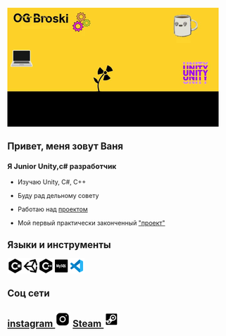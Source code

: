 ![Header](https://github.com/OG-Broski/OG-Broski/blob/main/Assets/giphy.gif)

## Привет, меня зовут Ваня
### Я Junior Unity,c# разработчик

- Изучаю Unity, C#, C++

- Буду рад дельному совету

- Работаю над [проектом](https://github.com/OG-Broski/GeometryDash3D)

- Мой первый практически законченный ["проект"](https://play.google.com/store/apps/details?id=com.Lynx_Team.DrawRun) 

## Языки и инструменты

<img aling="left" alt="C#" width="35px" src="./Assets\icons8-логотип-c-sharp-50.png" /><img aling="left" alt="Unity" width="35px" src="./Assets\icons8-unity-50.png" /><img aling="left" alt="C#" width="35px" src="./Assets\icons8-c++-50.png" /><img aling="left" alt="C#" width="35px" src="./Assets\icons8-mysql-50.png" /><img aling="left" alt="C#" width="35px" src="./Assets\icons8-visual-studio-code-2019-48.png" />

## Соц сети


## [instagram <img aling="left" alt="C#" width="35px" height="35" src="./Assets\icons8-instagram-60.png" >](https://www.instagram.com/og_broskii/?hl=ru)  [Steam <img aling="left" alt="C#" width="35px" height="35" src="./Assets\icons8-steam-60.png"/>](https://steamcommunity.com/profiles/76561198214425101/) 


<br/>















